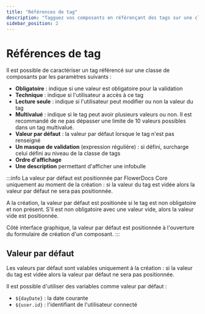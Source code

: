 ```yaml
---
title: "Références de tag"
description: "Tagguez vos composants en référençant des tags sur une classe de composants"
sidebar_position: 2
---
```


# Références de tag

Il est possible de caractériser un tag référencé sur une classe de composants par les paramètres suivants :

* **Obligatoire** : indique si une valeur est obligatoire pour la validation
* **Technique** : indique si l'utilisateur a accès à ce tag 
* **Lecture seule** : indique si l'utilisateur peut modifier ou non la valeur du tag
* **Multivalué** : indique si le tag peut avoir plusieurs valeurs ou non. Il est recommandé de ne pas dépasser une limite de 10 valeurs possibles dans un tag multivalué.
* **Valeur par défaut** : la valeur par défaut lorsque le tag n'est pas renseigné
* **Un masque de validation** (expression régulière) : si défini, surcharge celui défini au niveau de la classe de tags
* **Ordre d'affichage**
* **Une description** permettant d'afficher une infobulle

:::info
La valeur par défaut est positionnée par FlowerDocs Core uniquement au moment de la création : si la valeur du tag est vidée alors la valeur par défaut ne sera pas positionnée.

A la création, la valeur par défaut est positionée si le tag est non obligatoire et non présent. S'il est non obligatoire avec une valeur vide, alors la valeur vide est positionnée.

Côté interface graphique, la valeur par défaut est positionnée à l'ouverture du formulaire de création d'un composant.
:::

## Valeur par défaut 

Les valeurs par défaut sont valables uniquement à la création : si la valeur du tag est vidée alors la valeur par défaut ne sera pas positionnée. 

Il est possible d'utiliser des variables comme valeur par défaut :

* `${dayDate}` : la date courante
* `${user.id}` : l'identifiant de l'utilisateur connecté